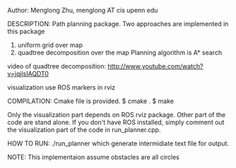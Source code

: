 Author:
Menglong Zhu, menglong AT cis upenn edu

DESCRIPTION:
Path planning package. Two approaches are implemented in this package
1. uniform grid over map
2. quadtree decomposition over the map
Planning algorithm is A* search

video of quadtree decomposition:
http://www.youtube.com/watch?v=jqjlsIAQDT0

visualization use ROS markers in rviz

COMPILATION:
Cmake file is provided.
$ cmake .
$ make

Only the visualization part depends on ROS rviz package. Other part of the code are stand alone. If you don't have ROS installed, simply comment out the visualization part of the code in run_planner.cpp.

HOW TO RUN:
./run_planner <map path> 
which generate intermidiate text file for output.

NOTE:
This implementaion assume obstacles are all circles
